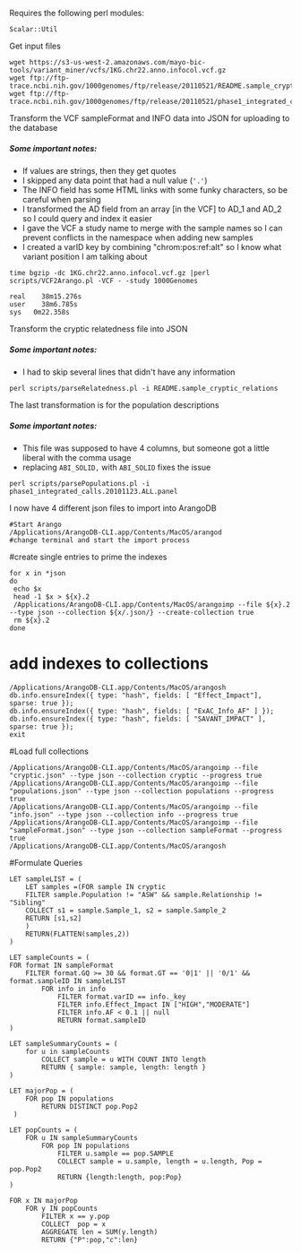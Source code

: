 Requires the following perl modules:
```
Scalar::Util
```

Get input files
```
wget https://s3-us-west-2.amazonaws.com/mayo-bic-tools/variant_miner/vcfs/1KG.chr22.anno.infocol.vcf.gz
wget ftp://ftp-trace.ncbi.nih.gov/1000genomes/ftp/release/20110521/README.sample_cryptic_relations
wget ftp://ftp-trace.ncbi.nih.gov/1000genomes/ftp/release/20110521/phase1_integrated_calls.20101123.ALL.panel
```
Transform the VCF sampleFormat and INFO data into JSON for uploading to the database
##### Some important notes:
* If values are strings, then they get quotes
* I skipped any data point that had a null value (`'.'`)
* The INFO field has some HTML links with some funky characters, so be careful when parsing
* I transformed the AD field from an array [in the VCF] to AD_1 and AD_2 so I could query and index it easier
* I gave the VCF a study name to merge with the sample names so I can prevent conflicts in the namespace when adding new samples
* I created a varID key by combining "chrom:pos:ref:alt" so I know what variant position I am talking about
```
time bgzip -dc 1KG.chr22.anno.infocol.vcf.gz |perl scripts/VCF2Arango.pl -VCF - -study 1000Genomes 

real	38m15.276s
user	38m6.785s
sys	  0m22.358s

```

Transform the cryptic relatedness file into JSON
##### Some important notes:
* I had to skip several lines that didn't have any information

```
perl scripts/parseRelatedness.pl -i README.sample_cryptic_relations
```

The last transformation is for the population descriptions
##### Some important notes:
* This file was supposed to have 4 columns, but someone got a little liberal with the comma usage
 * replacing `ABI_SOLID,` with `ABI_SOLID` fixes the issue

```
perl scripts/parsePopulations.pl -i phase1_integrated_calls.20101123.ALL.panel
```

I now have 4 different json files to import into ArangoDB
```
#Start Arango
/Applications/ArangoDB-CLI.app/Contents/MacOS/arangod 
#change terminal and start the import process

```


#create single entries to prime the indexes
```
for x in *json
do
 echo $x
 head -1 $x > ${x}.2
 /Applications/ArangoDB-CLI.app/Contents/MacOS/arangoimp --file ${x}.2 --type json --collection ${x/.json/} --create-collection true
 rm ${x}.2
done
```

# add indexes to collections
```
/Applications/ArangoDB-CLI.app/Contents/MacOS/arangosh
db.info.ensureIndex({ type: "hash", fields: [ "Effect_Impact"], sparse: true });
db.info.ensureIndex({ type: "hash", fields: [ "ExAC_Info_AF" ] });
db.info.ensureIndex({ type: "hash", fields: [ "SAVANT_IMPACT" ], sparse: true });
exit
```

#Load full collections
```
/Applications/ArangoDB-CLI.app/Contents/MacOS/arangoimp --file "cryptic.json" --type json --collection cryptic --progress true 
/Applications/ArangoDB-CLI.app/Contents/MacOS/arangoimp --file "populations.json" --type json --collection populations --progress true 
/Applications/ArangoDB-CLI.app/Contents/MacOS/arangoimp --file "info.json" --type json --collection info --progress true
/Applications/ArangoDB-CLI.app/Contents/MacOS/arangoimp --file "sampleFormat.json" --type json --collection sampleFormat --progress true 
/Applications/ArangoDB-CLI.app/Contents/MacOS/arangosh
```
#Formulate Queries
```
LET sampleLIST = (
	LET samples =(FOR sample IN cryptic
    FILTER sample.Population != "ASW" && sample.Relationship != "Sibling"
    COLLECT s1 = sample.Sample_1, s2 = sample.Sample_2 
    RETURN [s1,s2]
    )
	RETURN(FLATTEN(samples,2))
)

LET sampleCounts = (
FOR format IN sampleFormat
    FILTER format.GQ >= 30 && format.GT == '0|1' || '0/1' && format.sampleID IN sampleLIST
        FOR info in info
            FILTER format.varID == info._key
            FILTER info.Effect_Impact IN ["HIGH","MODERATE"]
            FILTER info.AF < 0.1 || null
            RETURN format.sampleID 
)

LET sampleSummaryCounts = (
    for u in sampleCounts
        COLLECT sample = u WITH COUNT INTO length
        RETURN { sample: sample, length: length } 
)

LET majorPop = (
    FOR pop IN populations 
        RETURN DISTINCT pop.Pop2
 )
 
LET popCounts = (
    FOR u IN sampleSummaryCounts
        FOR pop IN populations 
            FILTER u.sample == pop.SAMPLE
            COLLECT sample = u.sample, length = u.length, Pop = pop.Pop2 
            RETURN {length:length, pop:Pop}
)

FOR x IN majorPop
    FOR y IN popCounts
        FILTER x == y.pop
        COLLECT  pop = x 
        AGGREGATE len = SUM(y.length)
        RETURN {"P":pop,"c":len}

 

```


